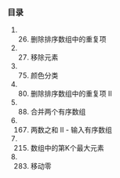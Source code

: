 ### 目录
1. 26. 删除排序数组中的重复项
2. 27. 移除元素
3. 75. 颜色分类
4. 80. 删除排序数组中的重复项 II
5. 88. 合并两个有序数组
6. 167. 两数之和 II - 输入有序数组
7. 215. 数组中的第K个最大元素
8. 283. 移动零